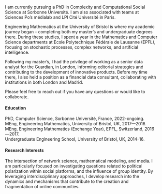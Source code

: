 
I am currently pursuing a PhD in Complexity and Computational Social Science at Sorbonne Université. I am also associated with teams at Sciences Po’s médialab and LPI Cité Université in Paris.

Engineering Mathematics at the University of Bristol is where my academic journey began - completing both my master’s and undergraduate degrees there. During these studies, I spent a year in the Mathematics and Computer Science departments at Ecole Polytechnique Fédérale de Lausanne (EPFL), focusing on stochastic processes, complex networks, and artificial intelligence.

Following my master’s, I had the privilege of working as a senior data analyst for the Guardian, in London, informing editorial strategies and contributing to the development of innovative products. Before my time there, I also held a position as a financial data consultant, collaborating with institutions in both London and Madrid.

Please feel free to reach out if you have any questions or would like to collaborate.

#### Education
PhD, Computer Science, Sorbonne Université, France, 2022-ongoing.\
MEng, Engineering Mathematics, University of Bristol, UK, 2017—2018.\
MEng, Engineering Mathematics (Exchange Year), EPFL, Switzerland, 2016—2017.\
Undergraduate Engineering School, University of Bristol, UK, 2014-16.

#### Research Interests
The intersection of network science, mathematical modeling, and media. I am particularly focused on investigating questions related to political polarization within social platforms, and the influence of group identity. By leveraging interdisciplinary approaches, I develop research into the dynamics and mechanisms that contribute to the creation and fragmentation of online communities.
